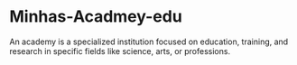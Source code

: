 # Minhas-Acadmey-edu
 An academy is a specialized institution focused on education, training, and research in specific fields like science, arts, or professions. 
